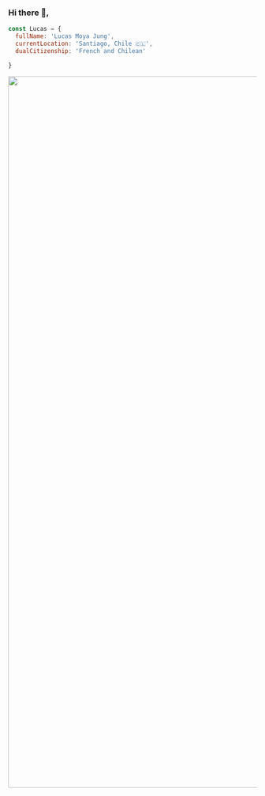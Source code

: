 ### Hi there 👋,

```javascript
const Lucas = {
  fullName: 'Lucas Moya Jung',
  currentLocation: 'Santiago, Chile 🇨🇱',
  dualCitizenship: 'French and Chilean'

}
```
<img width="1440" src="https://user-images.githubusercontent.com/80835593/223221859-9ffd4b19-137f-4790-a063-0076816f2ab3.png">

<!--
**lucasmoya/lucasmoya** is a ✨ _special_ ✨ repository because its `README.md` (this file) appears on your GitHub profile.

Here are some ideas to get you started:

- 🔭 I’m currently working on ...
- 🌱 I’m currently learning ...
- 👯 I’m looking to collaborate on ...
- 🤔 I’m looking for help with ...
- 💬 Ask me about ...
- 📫 How to reach me: ...
- 😄 Pronouns: ...
- ⚡ Fun fact: ...
-->
